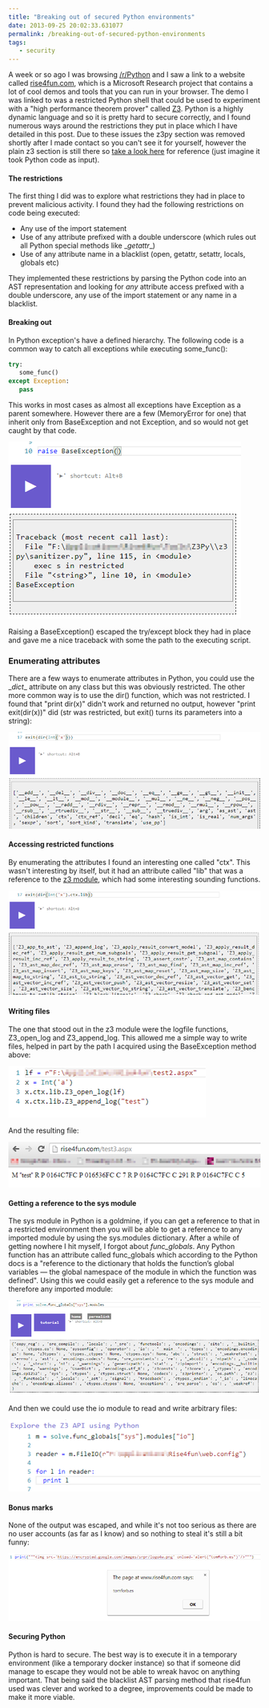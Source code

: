 ```yaml
---
title: "Breaking out of secured Python environments"
date: 2013-09-25 20:02:33.631077
permalink: /breaking-out-of-secured-python-environments
tags:
   - security
---
```


A week or so ago I was browsing [/r/Python](https://reddit.com/r/python) and I saw a link to a website called [rise4fun.com](https://rise4fun.com), which is a Microsoft Research project that contains a lot of cool demos and tools that you can run in your browser. The demo I was linked to was a restricted Python shell that could be used to experiment with a "high performance theorem prover" called [Z3](https://research.microsoft.com/en-us/um/redmond/projects/z3/z3.html). Python is a highly dynamic language and so it is pretty hard to secure correctly, and I found numerous ways around the restrictions they put in place which I have detailed in this post. Due to these issues the z3py section was removed shortly after I made contact so you can't see it for yourself, however the plain z3 section is still there so [take a look here](https://rise4fun.com/Z3) for reference (just imagine it took Python code as input).


#### The restrictions
The first thing I did was to explore what restrictions they had in place to prevent malicious activity. I found they had the following restrictions on code being executed:
   
   * Any use of the import statement
   * Use of any attribute prefixed with a double underscore (which rules out all Python special methods like \__getattr__\)
   * Use of any attribute name in a blacklist (open, getattr, setattr, locals, globals etc)

They implemented these restrictions by parsing the Python code into an AST representation and looking for *any* attribute access prefixed with a double underscore, any use of the import statement or any name in a blacklist.


#### Breaking out
In Python exception's have a defined hierarchy. The following code is a common way to catch all exceptions while executing some_func():

~~~~python
try:
   some_func()
except Exception:
   pass
~~~~

This works in most cases as almost all exceptions have Exception as a parent somewhere. However there are a few (MemoryError for one) that inherit only from BaseException and not Exception, and so would not get caught by that code. 

![](./baseException_HSWTOI32.png)

Raising a BaseException() escaped the try/except block they had in place and gave me a nice traceback with some the path to the executing script.

### Enumerating attributes
There are a few ways to enumerate attributes in Python, you could use the \__dict__ attribute on any class but this was obviously restricted. The other more common way is to use the dir() function, which was not restricted. I found that "print dir(x)" didn't work and returned no output, however "print exit(dir(x))" did (str was restricted, but exit() turns its parameters into a string):

![](./dir_int_43L6QLZ2.png)

#### Accessing restricted functions
By enumerating the attributes I found an interesting one called "ctx". This wasn't interesting by itself, but it had an attribute called "lib" that was a reference to the [z3 module](https://research.microsoft.com/en-us/um/redmond/projects/z3/z3.html), which had some interesting sounding functions.

![](./dir_z3_api_NBPD3RZU.png)

#### Writing files
The one that stood out in the z3 module were the logfile functions, Z3_open_log and Z3_append_log. This allowed me a simple way to write files, helped in part by the path I acquired using the BaseException method above:

![](./write_file_MUUWX4FM.png)

And the resulting file:

![](./file_result_MMIDK7TX.png)

#### Getting a reference to the sys module

The sys module in Python is a goldmine, if you can get a reference to that in a restricted environment then you will be able to get a reference to any imported module by using the sys.modules dictionary. After a while of getting nowhere I hit myself, I forgot about *func_globals*. Any Python function has an attribute called func_globals which according to the Python docs is a "reference to the dictionary that holds the function’s global variables — the global namespace of the module in which the function was defined". Using this we could easily get a reference to the sys module and therefore any imported module:

![](./get_sys_reference_QX35INCR.png)

And then we could use the io module to read and write arbitrary files:

![](./read_any_file_2N4Q23D4.png)

#### Bonus marks
None of the output was escaped, and while it's not too serious as there are no user accounts (as far as I know) and so nothing to steal it's still a bit funny:

![](./stored_XSS_TD25VLLY.png)

#### Securing Python
Python is hard to secure. The best way is to execute it in a temporary environment (like a temporary docker instance) so that if someone did manage to escape they would not be able to wreak havoc on anything important. That being said the blacklist AST parsing method that rise4fun used was clever and worked to a degree, improvements could be made to make it more viable. 
    